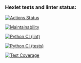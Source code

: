 ### Hexlet tests and linter status:
[![Actions Status](https://github.com/SaltyFingers/python-project-lvl2/workflows/hexlet-check/badge.svg)](https://github.com/SaltyFingers/python-project-lvl2/actions)

[![Maintainability](https://api.codeclimate.com/v1/badges/bc4768616c2143e6fa4a/maintainability)](https://codeclimate.com/github/SaltyFingers/python-project-lvl2/maintainability)

[![Python CI (lint)](https://github.com/SaltyFingers/python-project-lvl2/actions/workflows/lint-test.yml/badge.svg)](https://github.com/SaltyFingers/python-project-lvl2/actions/workflows/lint-test.yml)

[![Python CI (tests)](https://github.com/SaltyFingers/python-project-lvl2/actions/workflows/tests.yml/badge.svg)](https://github.com/SaltyFingers/python-project-lvl2/actions/workflows/tests.yml)

[![Test Coverage](https://api.codeclimate.com/v1/badges/bc4768616c2143e6fa4a/test_coverage)](https://codeclimate.com/github/SaltyFingers/python-project-lvl2/test_coverage)